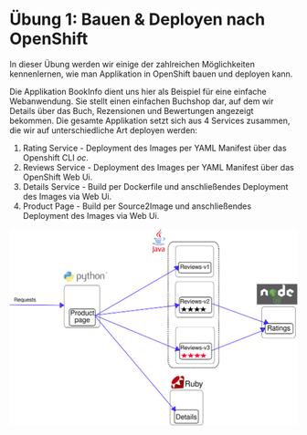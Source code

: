 # Übung 1: Bauen & Deployen nach OpenShift

In dieser Übung werden wir einige der zahlreichen Möglichkeiten kennenlernen, wie man Applikation in OpenShift bauen und deployen kann. 

Die Applikation BookInfo dient uns hier als Beispiel für eine einfache Webanwendung. Sie stellt einen einfachen Buchshop dar, auf dem wir Details über das Buch, Rezensionen und Bewertungen angezeigt bekommen. Die gesamte Applikation setzt sich aus 4 Services zusammen, die wir auf unterschiedliche Art deployen werden:  

1. Rating Service - Deployment des Images per YAML Manifest über das Openshift CLI _oc_.
2. Reviews Service - Deployment des Images per YAML Manifest über das OpenShift Web Ui. 
3. Details Service - Build per Dockerfile und anschließendes Deployment des Images via Web Ui.
4. Product Page - Build per Source2Image und anschließendes Deployment des Images via Web Ui.

![Aufbau der Bookinfo Applikation](../../../.gitbook/assets/noistio.svg)

## 

